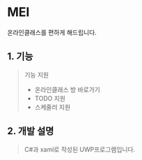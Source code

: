 # MEI
온라인클래스를 편하게 해드립니다.

## 1. 기능
> 기능 지원
> * 온라인클래스 방 바로가기
> * TODO 지원
> * 스케줄러 지원

## 2. 개발 설명
> C#과 xaml로 작성된 UWP프로그램입니다.
